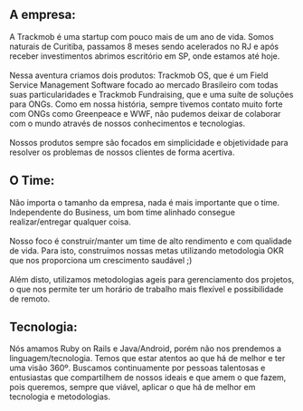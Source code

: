<h2>A empresa:</h2>
  <p>
      A Trackmob é uma startup com pouco mais de um ano de vida. Somos naturais de Curitiba, passamos 8 meses sendo acelerados no RJ e após receber investimentos abrimos escritório em SP, onde estamos até hoje. <br/><br/>Nessa aventura criamos dois produtos: Trackmob OS, que é um Field Service Management Software focado ao mercado Brasileiro com todas suas particularidades e Trackmob Fundraising, que e uma suíte de soluções para ONGs. Como em nossa história, sempre tivemos contato muito forte com ONGs como Greenpeace e WWF, não pudemos deixar de colaborar com o mundo através de nossos conhecimentos e tecnologias. <br/><br/> Nossos produtos sempre são focados em simplicidade e objetividade para resolver os problemas de nossos clientes de forma acertiva.
  </p>

<h2>O Time:</h2>
  <p>
      Não importa o tamanho da empresa, nada é mais importante que o time. Independente do Business, um bom time alinhado consegue realizar/entregar qualquer coisa. <br/><br/>Nosso foco é construir/manter um time de alto rendimento e com qualidade de vida. Para isto, construímos nossas metas utilizando metodologia OKR que nos proporciona um crescimento saudável ;) <br/><br/> Além disto, utilizamos metodologias ageis para gerenciamento dos projetos, o que nos permite ter um horário de trabalho mais flexível e possibilidade de remoto. 
<br/>

<h2>Tecnologia:</h2>
<p>
    Nós amamos Ruby on Rails e Java/Android, porém não nos prendemos a linguagem/tecnologia. Temos que estar atentos ao que há de melhor e ter uma visão 360º. Buscamos continuamente por pessoas talentosas e entusiastas que compartilhem de nossos ideais e que amem o que fazem, pois queremos, sempre que viável, aplicar o que há de melhor em tecnologia e metodologias.<br/> <br/>
</p>
